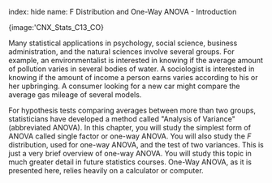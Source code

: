 index: hide
name: F Distribution and One-Way ANOVA - Introduction


{image:'CNX_Stats_C13_CO}
        

Many statistical applications in psychology, social science, business administration, and the natural sciences involve several groups. For example, an environmentalist is interested in knowing if the average amount of pollution varies in several bodies of water. A sociologist is interested in knowing if the amount of income a person earns varies according to his or her upbringing. A consumer looking for a new car might compare the average gas mileage of several models.

For hypothesis tests comparing averages between more than two groups, statisticians have developed a method called "Analysis of Variance" (abbreviated ANOVA). In this chapter, you will study the simplest form of ANOVA called single factor or one-way ANOVA. You will also study the  *F* distribution, used for one-way ANOVA, and the test of two variances. This is just a very brief overview of one-way ANOVA. You will study this topic in much greater detail in future statistics courses. One-Way ANOVA, as it is presented here, relies heavily on a calculator or computer.
